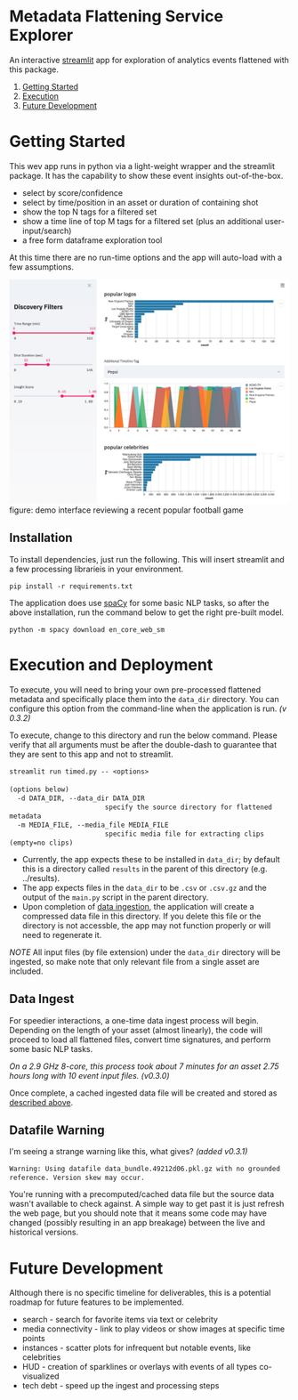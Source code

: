 # Metadata Flattening Service Explorer

An interactive [streamlit](https://www.streamlit.io/) app for exploration of 
analytics events flattened with this package.

1. [Getting Started](#getting-started)
2. [Execution](#execution-and-deployment)
3. [Future Development](#future-development)

# Getting Started

This wev app runs in python via a light-weight wrapper and the streamlit 
package. It has the capability to show these event insights out-of-the-box.

* select by score/confidence
* select by time/position in an asset or duration of containing shot
* show the top N tags for a filtered set
* show a time line of top M tags for a filtered set (plus an additional user-input/search)
* a free form dataframe exploration tool

At this time there are no run-time options and the app will auto-load
with a few assumptions.

![Explorer Demo Image](explorer-teaser.jpg)
figure: demo interface reviewing a recent popular football game


## Installation

To install dependencies, just run the following.  This will insert streamlit
and a few processing librarieis in your environment.

```shell
pip install -r requirements.txt
```

The application does use [spaCy](https://spacy.io/) for some basic NLP tasks, 
so after the above installation, run the command below to get the right pre-built
model.

```shell
python -m spacy download en_core_web_sm
```

# Execution and Deployment

To execute, you will need to bring your own pre-processed flattened metadata and
specifically place them into the `data_dir` directory.  You can configure 
this option from the command-line when the application is run. *(v 0.3.2)*

To execute, change to this directory and run the below command.  Please verify that 
all arguments must be after the 
double-dash to guarantee that they are sent to this app and not to streamlit.

```shell
streamlit run timed.py -- <options>

(options below)
  -d DATA_DIR, --data_dir DATA_DIR
                        specify the source directory for flattened metadata
  -m MEDIA_FILE, --media_file MEDIA_FILE
                        specific media file for extracting clips (empty=no clips)
```

* Currently, the app expects these to be installed in `data_dir`; by default this is
  a directory called `results` in the parent of this directory (e.g. ../results).  
* The app expects files in the `data_dir`
  to be `.csv` or `.csv.gz` and the output of the `main.py` script in the 
  parent directory.  
* Upon completion of [data ingestion](#Data-Ingest), the application will
  create a compressed data file in this directory.  If you delete this file or the directory
  is not accessble, the app may not function properly or will need to regenerate it.

*NOTE* All input files (by file extension) under the `data_dir` directory will be 
ingested, so make note that only relevant file from a single asset are included.


## Data Ingest

For speedier interactions, a one-time data ingest process will begin.  Depending
on the length of your asset (almost linearly), the code will proceed to
load all flattened files, convert time signatures, and perform some basic NLP
tasks.  

*On a 2.9 GHz 8-core, this process took about 7 minutes for an asset 2.75 hours long with 10 event input files. (v0.3.0)* 

Once complete, a cached ingested data file will be created and stored
as [described above](#Execution-and-Deployment).

## Datafile Warning

I'm seeing a strange warning like this, what gives? *(added v0.3.1)*

```shell
Warning: Using datafile data_bundle.49212d06.pkl.gz with no grounded reference. Version skew may occur.
```

You're running with a precomputed/cached data file but the source data wasn't available to check against.
A simple way to get past it is just refresh the web page, but you should note that it means some
code may have changed (possibly resulting in an app breakage) between the live and historical versions.

# Future Development

Although there is no specific timeline for deliverables, this is a potential
roadmap for future features to be implemented.

* search - search for favorite items via text or celebrity
* media connectivity - link to play videos or show images at specific time points
* instances - scatter plots for infrequent but notable events, like celebrities
* HUD - creation of sparklines or overlays with events of all types co-visualized
* tech debt - speed up the ingest and processing steps
